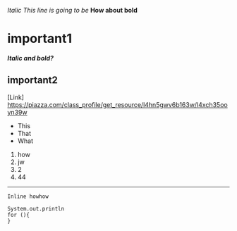 *Italic This line is going to be* 
**How about bold**


# important1
***Italic and bold?***
## important2

[Link] https://piazza.com/class_profile/get_resource/l4hn5gwv6b163w/l4xch35ooyn39w
* This
* That
* What

1. how
2. jw
3. 2
4. 44

---
`Inline howhow `
```
System.out.println
for (){
}
```
